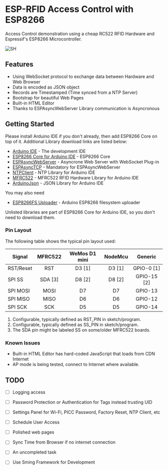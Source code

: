 # ESP-RFID Access Control with ESP8266

Access Control demonstration using a cheap RC522 RFID Hardware and Espressif's ESP8266 Microcontroller.

![SH](https://image.ibb.co/hc7nmQ/Screenshot_2017_05_17_13_01_34.png)

## Features

* Using WebSocket protocol to exchange data between Hardware and Web Browser
* Data is encoded as JSON object
* Records are Timestamped (Time synced from a NTP Server)
* Bootstrap for beautiful Web Pages
* Built-in HTML Editor
* Thanks to ESPAsyncWebServer Library communication is Asyncronous

## Getting Started

Please install Arduino IDE if you don't already, then add ESP8266 Core on top of it. Additional Library download links are listed below:

* [Arduino IDE](http://www.arduino.cc) - The development IDE
* [ESP8266 Core for Arduino IDE](https://github.com/esp8266/Arduino) - ESP8266 Core
* [ESPAsyncWebServer](https://github.com/me-no-dev/ESPAsyncWebServer) - Asyncrone Web Server with WebSocket Plug-in
* [ESPAsyncTCP](https://github.com/me-no-dev/ESPAsyncTCP) - Mandatory for ESPAsyncWebServer
* [NTPClient](https://github.com/arduino-libraries/NTPClient) - NTP Library for Arduino IDE
* [MFRC522](https://github.com/miguelbalboa/rfid) - MFRC522 RFID Hardware Library for Arduino IDE
* [ArduinoJson](https://github.com/bblanchon/ArduinoJson) - JSON Library for Arduino IDE

You may also need 

* [ESP8266FS Uploader](https://github.com/esp8266/arduino-esp8266fs-plugin) - Arduino ESP8266 filesystem uploader

Unlisted libraries are part of ESP8266 Core for Arduino IDE, so you don't need to download them.

### Pin Layout

The following table shows the typical pin layout used:

| Signal        | MFRC522       | WeMos D1 mini  | NodeMcu | Generic      |
|---------------|:-------------:|:--------------:| :------:|:------------:|
| RST/Reset     | RST           | D3 [1]         | D3 [1]  | GPIO-0 [1]   |
| SPI SS        | SDA [3]       | D8 [2]         | D8 [2]  | GPIO-15 [2]  |
| SPI MOSI      | MOSI          | D7             | D7      | GPIO-13      |
| SPI MISO      | MISO          | D6             | D6      | GPIO-12      |
| SPI SCK       | SCK           | D5             | D5      | GPIO-14      |

1. Configurable, typically defined as RST_PIN in sketch/program.
2. Configurable, typically defined as SS_PIN in sketch/program.
3. The SDA pin might be labeled SS on some/older MFRC522 boards.

### Known Issues

* Built-in HTML Editor has hard-coded JavaScript that loads from CDN Internet
* AP mode is being tested, connect to Internet where available.


## TODO

- [ ] Logging access
- [ ] Password Protection or Authentication for Tags instead trusting UID
- [ ] Settings Panel for Wi-Fi, PICC Password, Factory Reset, NTP Client, etc
- [ ] Schedule User Access
- [ ] Polished web pages
- [ ] Sync Time from Browser if no internet connection
- [ ] An uncompleted task

- [ ] Use Sming Framework for Development


